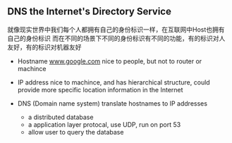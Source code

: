 ## DNS the Internet's Directory Service
就像现实世界中我们每个人都拥有自己的身份标识一样，在互联网中Host也拥有自己的身份标识
而在不同的场景下不同的身份标识有不同的功能，有的标识对人友好，有的标识对机器友好

- Hostname
  www.google.com
  nice to people, but not to router or machince
- IP address
  nice to machince, and has hierarchical structure, could provide more specific location information in the Internet

- DNS (Domain name system)
  translate hostnames to IP addresses
  - a distributed database
  - a application layer protocal, use UDP, run on port 53
  - allow user to query the database
